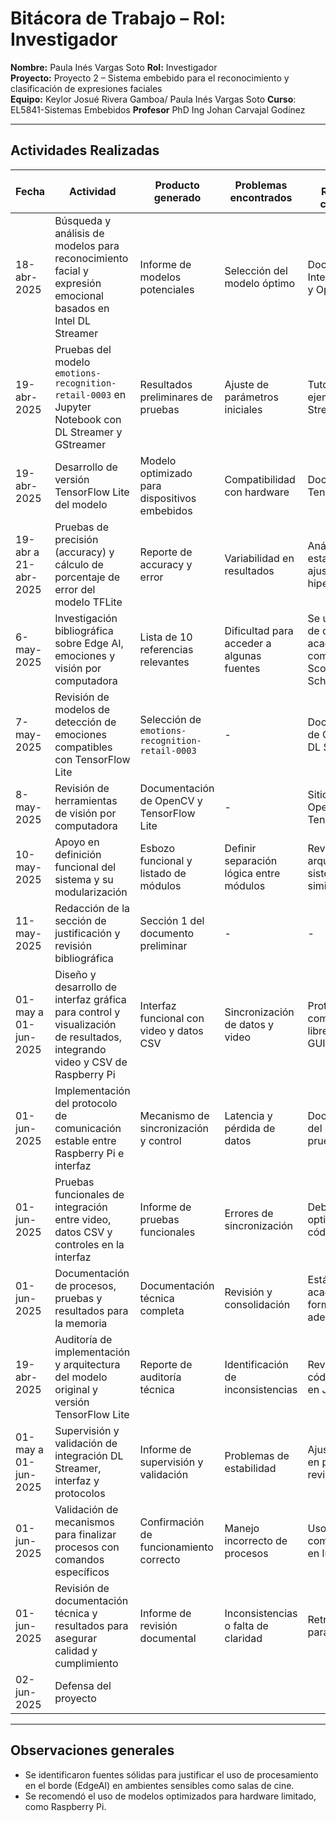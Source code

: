 # Bitácora de Trabajo – Rol: Investigador

**Nombre:** Paula Inés Vargas Soto 
**Rol:** Investigador  
**Proyecto:** Proyecto 2  – Sistema embebido para el reconocimiento y clasificación de expresiones faciales  
**Equipo:** Keylor Josué Rivera Gamboa/ Paula Inés Vargas Soto
**Curso**: EL5841-Sistemas Embebidos
**Profesor** PhD Ing Johan Carvajal Godínez

---

## Actividades Realizadas

| Fecha           | Actividad                                                             | Producto generado                             | Problemas encontrados            | Solución / Referencias consultadas        |
|-----------------|-----------------------------------------------------------------------|----------------------------------------------|----------------------------------|--------------------------------------------|
| 18-abr-2025     | Búsqueda y análisis de modelos para reconocimiento facial y expresión emocional basados en Intel DL Streamer | Informe de modelos potenciales                | Selección del modelo óptimo       | Documentación Intel DL Streamer y OpenVINO |
| 19-abr-2025     | Pruebas del modelo `emotions-recognition-retail-0003` en Jupyter Notebook con DL Streamer y GStreamer | Resultados preliminares de pruebas            | Ajuste de parámetros iniciales    | Tutoriales y ejemplos de DL Streamer       |
| 19-abr-2025     | Desarrollo de versión TensorFlow Lite del modelo                      | Modelo optimizado para dispositivos embebidos | Compatibilidad con hardware       | Documentación TensorFlow Lite               |
| 19-abr a 21-abr-2025 | Pruebas de precisión (accuracy) y cálculo de porcentaje de error del modelo TFLite | Reporte de accuracy y error                    | Variabilidad en resultados        | Análisis estadístico y ajuste de hiperparámetros |
| 6-may-2025      | Investigación bibliográfica sobre Edge AI, emociones y visión por computadora | Lista de 10 referencias relevantes            | Dificultad para acceder a algunas fuentes | Se usaron bases de datos académicas como IEEE, Scopus y Google Scholar |
| 7-may-2025      | Revisión de modelos de detección de emociones compatibles con TensorFlow Lite | Selección de `emotions-recognition-retail-0003` | -                                | Documentación de OpenVINO y DL Streamer            |
| 8-may-2025      | Revisión de herramientas de visión por computadora                    | Documentación de OpenCV y TensorFlow Lite     | -                                | Sitios oficiales de OpenCV y TensorFlow               |
| 10-may-2025     | Apoyo en definición funcional del sistema y su modularización        | Esbozo funcional y listado de módulos         | Definir separación lógica entre módulos | Revisión de arquitectura de sistemas similares        |
| 11-may-2025     | Redacción de la sección de justificación y revisión bibliográfica     | Sección 1 del documento preliminar             | -                                | -                                                   |
| 01-may a 01-jun-2025 | Diseño y desarrollo de interfaz gráfica para control y visualización de resultados, integrando video y CSV de Raspberry Pi | Interfaz funcional con video y datos CSV      | Sincronización de datos y video  | Protocolos de comunicación y librerías Python GUI     |
| 01-jun-2025     | Implementación del protocolo de comunicación estable entre Raspberry Pi e interfaz | Mecanismo de sincronización y control         | Latencia y pérdida de datos       | Documentación del protocolo y pruebas iterativas       |
| 01-jun-2025     | Pruebas funcionales de integración entre video, datos CSV y controles en la interfaz | Informe de pruebas funcionales                  | Errores de sincronización         | Debugging y optimización del código                     |
| 01-jun-2025     | Documentación de procesos, pruebas y resultados para la memoria       | Documentación técnica completa                  | Revisión y consolidación          | Estándares académicos y formateo adecuado                |
| 19-abr-2025     | Auditoría de implementación y arquitectura del modelo original y versión TensorFlow Lite | Reporte de auditoría técnica                    | Identificación de inconsistencias | Revisión de código y pruebas en Jupyter                 |
| 01-may a 01-jun-2025 | Supervisión y validación de integración DL Streamer, interfaz y protocolos | Informe de supervisión y validación            | Problemas de estabilidad          | Ajustes basados en pruebas y revisiones                   |
| 01-jun-2025     | Validación de mecanismos para finalizar procesos con comandos específicos | Confirmación de funcionamiento correcto        | Manejo incorrecto de procesos     | Uso de comandos kill PID en lugar de pkill               |
| 01-jun-2025     | Revisión de documentación técnica y resultados para asegurar calidad y cumplimiento | Informe de revisión documental                  | Inconsistencias o falta de claridad | Retroalimentación para mejoras                            |
| 02-jun-2025     | Defensa del proyecto 
---

## Observaciones generales

- Se identificaron fuentes sólidas para justificar el uso de procesamiento en el borde (EdgeAI) en ambientes sensibles como salas de cine.
- Se recomendó el uso de modelos optimizados para hardware limitado, como Raspberry Pi.
